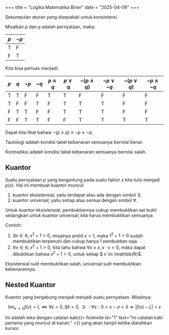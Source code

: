 +++
title       = "Logika Matematika Biner"
date        = "2025-04-06"
+++

Sekumpulan aturan yang disepakati untuk konsistensi.

Misalkan $p$ dan $q$ adalah pernyataan, maka:

| $p$ | $\neg p$ |
|---|---|
| T | F |
| F | T |

Kita bisa perluas menjadi:

| $p$ | $q$ | $\neg p$ | $\neg q$ | $p \land q$ | $p \lor q$ | $\neg (p \land q)$ | $\neg p \lor \neg q$ | $\neg (p \lor q)$ | $\neg p \land \neg q$ |
|---|---|---|---|---|---|---|---|---|---|
| T | T | F | F | T | T | F | F | F | F |
| T | F | F | T | F | T | T | T | F | F |
| F | T | T | F | F | T | T | T | F | F |
| F | F | T | T | F | F | T | T | T | T |

Dapat kita lihat bahwa $\neg (p \land q) \equiv \neg p \lor \neg q$.

Tautologi adalah kondisi tabel kebenaran semuanya bernilai benar.

Kontradiksi adalah kondisi tabel kebenaran semuanya bernilai salah.

## Kuantor

Suatu pernyataan $p$ yang bergantung pada suatu faktor $x$ kita tulis menjadi
$p(x)$. Hal ini membuat kuantor muncul:

1. kuantor eksistensial, yaitu terdapat atau ada dengan simbol $\exists$,
2. kuantor universal, yaitu setiap atau semua dengan simbol $\forall$.

Untuk kuantor eksistensial, pembuktiannya cukup membuktikan sat bukti sedangkan
untuk kuantor universal, kita harus membuktikan semuanya.

Contoh:

1. $\exists x \in \mathbb{R}, x^{2}+1 > 0$, misalnya ambil $x = 1$, maka
   $1^{2}+1 > 0$ sudah membuktikan terpenuhi dan cukup hanya 1 pembuktian saja.
2. $\forall x \in \mathbb{R}, x^{2}+1 > 0$, kita tahu bahwa $\forall x \pm x,
   x \cdot x > 0$, maka dapat dibuktikan bahwa $x^{2} + 1 > 0$, untuk setiap $ x
   \in \mathbb{R}$.

Eksistensial sulit membuktikan salah, universal sulit membuktikan kebenarannya.

## Nested Kuantor

Kuantor yang bergabung menjadi menjadi suatu pernyataan. Misalnya:

$$\lim_{x \to 0} f(x) = L \iff \forall \epsilon > 0, \exists \delta > 0,
\ni: \forall x : 0 < x - a < \delta \Rightarrow | f(x) - L | < \epsilon$$

Ini adalah teks dengan catatan kaki{{< footnote id="1" text="Ini catatan kaki pertama yang muncul di kanan." >}} yang akan tampil ketika diarahkan kursor.
